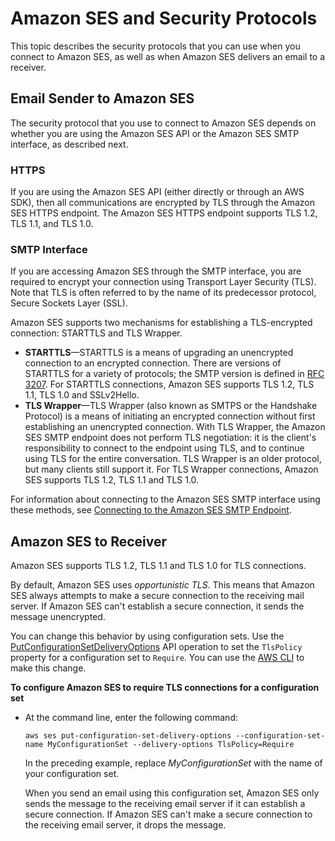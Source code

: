 # Amazon SES and Security Protocols<a name="security"></a>

This topic describes the security protocols that you can use when you connect to Amazon SES, as well as when Amazon SES delivers an email to a receiver\.

## Email Sender to Amazon SES<a name="security-client-to-ses"></a>

The security protocol that you use to connect to Amazon SES depends on whether you are using the Amazon SES API or the Amazon SES SMTP interface, as described next\.

### HTTPS<a name="security-client-to-ses-api"></a>

If you are using the Amazon SES API \(either directly or through an AWS SDK\), then all communications are encrypted by TLS through the Amazon SES HTTPS endpoint\. The Amazon SES HTTPS endpoint supports TLS 1\.2, TLS 1\.1, and TLS 1\.0\. 

### SMTP Interface<a name="security-client-to-ses-smtp"></a>

If you are accessing Amazon SES through the SMTP interface, you are required to encrypt your connection using Transport Layer Security \(TLS\)\. Note that TLS is often referred to by the name of its predecessor protocol, Secure Sockets Layer \(SSL\)\.

Amazon SES supports two mechanisms for establishing a TLS\-encrypted connection: STARTTLS and TLS Wrapper\.
+ **STARTTLS**—STARTTLS is a means of upgrading an unencrypted connection to an encrypted connection\. There are versions of STARTTLS for a variety of protocols; the SMTP version is defined in [RFC 3207](https://www.ietf.org/rfc/rfc3207.txt)\. For STARTTLS connections, Amazon SES supports TLS 1\.2, TLS 1\.1, TLS 1\.0 and SSLv2Hello\.
+ **TLS Wrapper**—TLS Wrapper \(also known as SMTPS or the Handshake Protocol\) is a means of initiating an encrypted connection without first establishing an unencrypted connection\. With TLS Wrapper, the Amazon SES SMTP endpoint does not perform TLS negotiation: it is the client's responsibility to connect to the endpoint using TLS, and to continue using TLS for the entire conversation\. TLS Wrapper is an older protocol, but many clients still support it\. For TLS Wrapper connections, Amazon SES supports TLS 1\.2, TLS 1\.1 and TLS 1\.0\.

For information about connecting to the Amazon SES SMTP interface using these methods, see [Connecting to the Amazon SES SMTP Endpoint](smtp-connect.md)\.

## Amazon SES to Receiver<a name="security-ses-to-receiver"></a>

Amazon SES supports TLS 1\.2, TLS 1\.1 and TLS 1\.0 for TLS connections\.

By default, Amazon SES uses *opportunistic TLS*\. This means that Amazon SES always attempts to make a secure connection to the receiving mail server\. If Amazon SES can't establish a secure connection, it sends the message unencrypted\.

You can change this behavior by using configuration sets\. Use the [PutConfigurationSetDeliveryOptions](https://docs.aws.amazon.com/ses/latest/APIReference/API_PutConfigurationSetDeliveryOptions.html) API operation to set the `TlsPolicy` property for a configuration set to `Require`\. You can use the [AWS CLI](https://aws.amazon.com/cli) to make this change\.

**To configure Amazon SES to require TLS connections for a configuration set**
+ At the command line, enter the following command:

  ```
  aws ses put-configuration-set-delivery-options --configuration-set-name MyConfigurationSet --delivery-options TlsPolicy=Require
  ```

  In the preceding example, replace *MyConfigurationSet* with the name of your configuration set\.

  When you send an email using this configuration set, Amazon SES only sends the message to the receiving email server if it can establish a secure connection\. If Amazon SES can't make a secure connection to the receiving email server, it drops the message\.